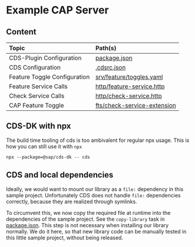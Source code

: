 # Example CAP Server

## Content

| Topic                        | Path(s)                                                      |
| :--------------------------- | :----------------------------------------------------------- |
| CDS-Plugin Configuration     | [package.json](./package.json)                               |
| CDS Configuration            | [.cdsrc.json](./.cdsrc.json)                                 |
| Feature Toggle Configuration | [srv/feature/toggles.yaml](./srv/feature/toggles.yaml)       |
| Feature Service Calls        | [http/feature-service.http](./http/feature-service.http)     |
| Check Service Calls          | [http/check-service.http](./http/check-service.http)         |
| CAP Feature Toggle           | [fts/check-service-extension](./fts/check-service-extension) |

## CDS-DK with npx

The build time tooling of cds is too ambivalent for regular npx usage. This is how you can still use it with `npx`

```
npx --package=@sap/cds-dk -- cds
```

## CDS and local dependencies

Ideally, we would want to mount our library as a `file:` dependency in this sample project. Unfortunately CDS does not
handle `file:` dependencies correctly, because they are realized through symlinks.

To circumvent this, we now copy the required file at runtime into the dependencies of the sample project. See the
`copy-library` task in [package.json](./package.json). This step is not necessary when installing our library normally.
We do it here, so that new library code can be manually tested in this little sample project, without being released.
